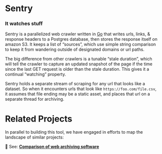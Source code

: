 # Sentry
### It watches stuff

Sentry is a parallelized web crawler written in [Go](https://golang.org) that writes urls, links, & response headers to a Postgres database, then stores the response itself on amazon S3. It keeps a list of “sources”, which use simple string comparison to keep it from wandering outside of designated domains or url paths.

The big difference from other crawlers is a tunable “stale duration”, which will tell the crawler to capture an updated snapshot of the page if the time since the last GET request is older than the stale duration. This gives it a continual “watching” property.

Sentry holds a separate stream of scraping for any url that looks like a dataset. So when it encounters urls that look like `https://foo.com/file.csv`, it assumes that file ending may be a static asset, and places that url on a separate thread for archiving.

# Related Projects

In parallel to building this tool, we have engaged in efforts to map the landscape of similar projects:

:eyes: See: [**Comparison of web archiving software**](https://github.com/archivers-space/research/tree/master/web_archiving)
